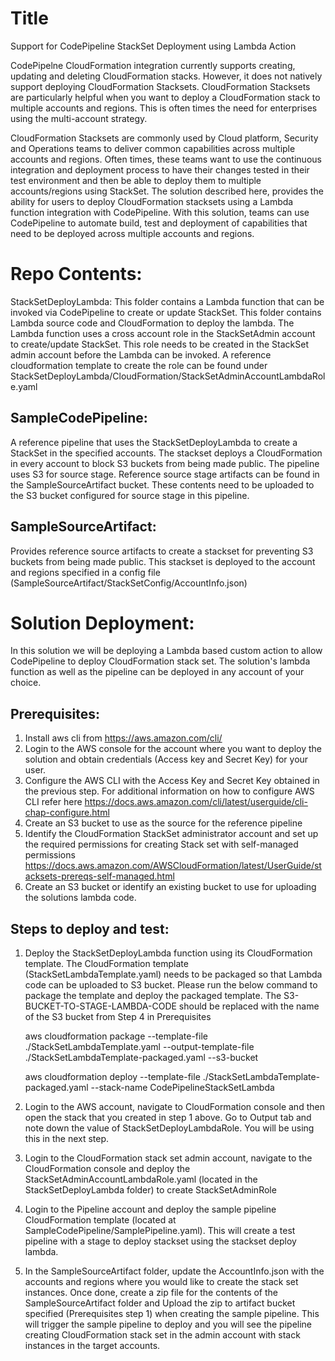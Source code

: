 # Title
Support for CodePipeline StackSet Deployment using Lambda Action

CodePipelne CloudFormation integration currently supports creating, updating and deleting CloudFormation stacks. However, it does not natively support deploying CloudFormation Stacksets.
CloudFormation Stacksets are particularly helpful when you want to deploy a CloudFormation stack to multiple accounts and regions. This is often times the need for enterprises using the multi-account strategy. 

CloudFormation Stacksets are commonly used by Cloud platform, Security and Operations teams to deliver common capabilities across multiple accounts and regions.
Often times, these teams want to use the continuous integration and deployment process to have their changes tested in their test environment and then be able to deploy them to multiple accounts/regions using StackSet.
The solution described here, provides the ability for users to deploy CloudFormation stacksets using a Lambda function integration with CodePipeline.
With this solution, teams can use CodePipeline to automate build, test and deployment of capabilities that need to be deployed across multiple accounts and regions.

# Repo Contents:

StackSetDeployLambda: This folder contains a Lambda function that can be invoked via CodePipeline to create or update StackSet. This folder contains Lambda source code and CloudFormation to deploy the lambda. 
The Lambda function uses a cross account role in the StackSetAdmin account to create/update StackSet. This role needs to be created in the StackSet admin account before the Lambda can be invoked.
A reference cloudformation template to create the role can be found under StackSetDeployLambda/CloudFormation/StackSetAdminAccountLambdaRole.yaml

## SampleCodePipeline:
A reference pipeline that uses the StackSetDeployLambda to create a StackSet in the specified accounts. The stackset deploys a CloudFormation in every account to block S3 buckets from being made public.
The pipeline uses S3 for source stage. Reference source stage artifacts can be found in the SampleSourceArtifact bucket. These contents need to be uploaded to the S3 bucket configured for source stage in this pipeline.

## SampleSourceArtifact:
Provides reference source artifacts to create a stackset for preventing S3 buckets from being made public. 
This stackset is deployed to the account and regions specified in a config file (SampleSourceArtifact/StackSetConfig/AccountInfo.json)

# Solution Deployment:
In this solution we will be deploying a Lambda based custom action to allow CodePipeline to deploy CloudFormation stack set.
The solution's lambda function as well as the pipeline can be deployed in any account of your choice. 

## Prerequisites:
1. Install aws cli from https://aws.amazon.com/cli/
2. Login to the AWS console for the account where you want to deploy the solution and obtain credentials (Access key and Secret Key) for your user.
3. Configure the AWS CLI with the Access Key and Secret Key obtained in the previous step. For additional information on how to configure AWS CLI refer here https://docs.aws.amazon.com/cli/latest/userguide/cli-chap-configure.html
2. Create an S3 bucket to use as the source for the reference pipeline 
3. Identify the CloudFormation StackSet administrator account and set up the required permissions for creating Stack set with self-managed permissions https://docs.aws.amazon.com/AWSCloudFormation/latest/UserGuide/stacksets-prereqs-self-managed.html
4. Create an S3 bucket or identify an existing bucket to use for uploading the solutions lambda code.

## Steps to deploy and test:
1. Deploy the StackSetDeployLambda function using its CloudFormation template. The CloudFormation template (StackSetLambdaTemplate.yaml) needs to be packaged so that Lambda code can be uploaded to S3 bucket.
   Please run the below command to package the template and deploy the packaged template. The S3-BUCKET-TO-STAGE-LAMBDA-CODE should be replaced with the name of the S3 bucket from Step 4 in Prerequisites 
   
   aws cloudformation package --template-file ./StackSetLambdaTemplate.yaml --output-template-file ./StackSetLambdaTemplate-packaged.yaml --s3-bucket <S3-BUCKET-TO-STAGE-LAMBDA-CODE>

   aws cloudformation deploy --template-file ./StackSetLambdaTemplate-packaged.yaml --stack-name CodePipelineStackSetLambda

2. Login to the AWS account, navigate to CloudFormation console and then open the stack that you created in step 1 above. Go to Output tab and note down the value of StackSetDeployLambdaRole. You will be using this in the next step.

3. Login to the CloudFormation stack set admin account, navigate to the CloudFormation console and deploy the StackSetAdminAccountLambdaRole.yaml (located in the StackSetDeployLambda folder) to create StackSetAdminRole 

4. Login to the Pipeline account and deploy the sample pipeline CloudFormation template (located at SampleCodePipeline/SamplePipeline.yaml). This will create a test pipeline with a stage to deploy stackset using the stackset deploy lambda.

5. In the SampleSourceArtifact folder, update the AccountInfo.json with the accounts and regions where you would like to create the stack set instances.
   Once done, create a zip file for the contents of the SampleSourceArtifact folder and Upload the zip to artifact bucket specified (Prerequisites step 1) when creating the sample pipeline. This will trigger the sample pipeline to deploy
   and you will see the pipeline creating CloudFormation stack set in the admin account with stack instances in the target accounts.
   
